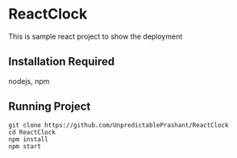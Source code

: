 # ReactClock
This is sample react project to show the deployment


## Installation Required
nodejs, npm

## Running Project

```
git clone https://github.com/UnpredictablePrashant/ReactClock
cd ReactClock
npm install
npm start
```
